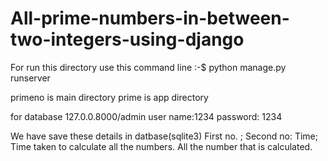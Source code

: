 # All-prime-numbers-in-between-two-integers-using-django

For run this directory use this command line
:-$ python manage.py runserver

primeno is main directory 
prime is app directory


 for database 
 127.0.0.8000/admin
 user name:1234
 password: 1234

We have save these details in datbase(sqlite3)
First no. ;
Second no:
Time;
Time taken to calculate all the numbers.
All the number that is calculated.
